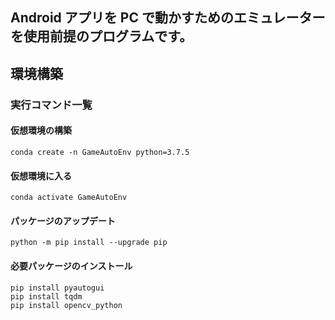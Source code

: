 
## Android アプリを PC で動かすためのエミュレーターを使用前提のプログラムです。
## 環境構築

### 実行コマンド一覧


#### 仮想環境の構築
```
conda create -n GameAutoEnv python=3.7.5
```

#### 仮想環境に入る
```
conda activate GameAutoEnv
```

#### パッケージのアップデート
```
python -m pip install --upgrade pip
```

#### 必要パッケージのインストール
```
pip install pyautogui
pip install tqdm
pip install opencv_python
```

